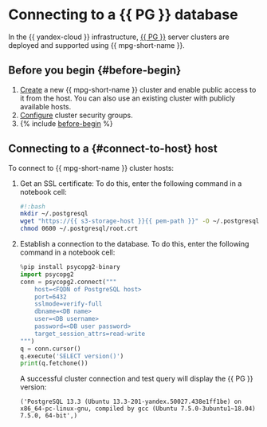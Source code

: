 # Connecting to a {{ PG }} database

In the {{ yandex-cloud }} infrastructure, [{{ PG }}](https://www.postgresql.org/) server clusters are deployed and supported using {{ mpg-short-name }}.

## Before you begin {#before-begin}

1. [Create](../../../managed-postgresql/operations/cluster-create.md) a new {{ mpg-short-name }} cluster and enable public access to it from the host. You can also use an existing cluster with publicly available hosts.
1. [Configure](../../../managed-postgresql/operations/connect.md#configuring-security-groups) cluster security groups.
1. {% include [before-begin](../../../_includes/datasphere/ui-before-begin.md) %}

## Connecting to a {#connect-to-host} host

To connect to {{ mpg-short-name }} cluster hosts:

1. Get an SSL certificate: To do this, enter the following command in a notebook cell:

   ```bash
   #!:bash
   mkdir ~/.postgresql
   wget "https://{{ s3-storage-host }}{{ pem-path }}" -O ~/.postgresql/root.crt && \
   chmod 0600 ~/.postgresql/root.crt
   ```

1. Establish a connection to the database. To do this, enter the following command in a notebook cell:

   ```python
   %pip install psycopg2-binary
   import psycopg2
   conn = psycopg2.connect("""
       host=<FQDN of PostgreSQL host>
       port=6432
       sslmode=verify-full
       dbname=<DB name>
       user=<DB username>
       password=<DB user password>
       target_session_attrs=read-write
   """)
   q = conn.cursor()
   q.execute('SELECT version()')
   print(q.fetchone())
   ```

   A successful cluster connection and test query will display the {{ PG }} version:

   ```
   ('PostgreSQL 13.3 (Ubuntu 13.3-201-yandex.50027.438e1ff1be) on x86_64-pc-linux-gnu, compiled by gcc (Ubuntu 7.5.0-3ubuntu1~18.04) 7.5.0, 64-bit',)
   ```
